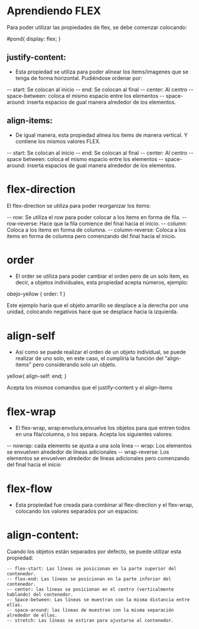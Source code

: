 # Aprendiendo FLEX

Para poder utilizar las propiedades de flex, se debe comenzar colocando:

#pond{
display: flex;
}

## justify-content:

- Esta propiedad se utiliza para poder alinear los items/imagenes que se tenga de forma horizontal. Pudiéndose ordenar por:

-- start: Se colocan al inicio
-- end: Se colocan al final
-- center: Al centro
-- space-between: coloca el mismo espacio entre los elementos
-- space-around: inserta espacios de gual manera alrededor de los elementos.

## align-items:

- De igual manera, esta propiedad alinea los items de manera vertical. Y contiene los mismos valores FLEX.

-- start: Se colocan al inicio
-- end: Se colocan al final
-- center: Al centro
-- space between: coloca el mismo espacio entre los elementos
-- space-around: inserta espacios de gual manera alrededor de los elementos.

# flex-direction

El flex-direction se utiliza para poder reorganizar los items:

-- row: Se utiliza el row para poder colocar a los items en forma de fila.
-- row-reverse: Hace que la fila comience del final hacia el inicio.
-- column: Coloca a los items en forma de columna.
-- column-reverse: Coloca a los items en forma de columna pero comenzando del final hacia el inicio.

# order

- El order se utiliza para poder cambiar el orden pero de un solo item, es decir, a objetos individuales, esta propiedad acepta números, ejemplo:

obejo-yellow {
    order: 1
}

Este ejemplo haría que el objeto amarillo se desplace a la derecha por una unidad, colocando negativos hace que se desplace hacia la izquierda.

# align-self

- Así como se puede realizar el orden de un objeto individual, se puede realizar de uno solo, en este caso, el cumpliría la función del "align-items" pero considerando solo un objeto.

yellow{
    align-self: end;
}

Acepta los mismos comandos que el justify-content y el align-items

# flex-wrap

- El flex-wrap, wrap:envolura,envuelve los objetos para que entren todos en una fila/columna, o los separa. Acepta los siguientes valores:

-- nowrap: cada elemento se ajusta a una sola línea
-- wrap: Los elementos se envuelven alrededor de líneas adicionales
-- wrap-reverse: Los elementos se envuelven alrededor de líneas adicionales pero comenzando del final hacia el inicio

# flex-flow

- Esta propiedad fue creada para combinar al flex-direction y el flex-wrap, colocando los valores separados por un espacios:

# align-content:
Cuando los objetos están separados por defecto, se puede utilizar esta propiedad:

    -- flex-start: Las líneas se posicionan en la parte superior del contenedor.
    -- flex-end: Las líneas se posicionan en la parte inferior del contenedor.
    -- center: las líneas se posicionan en el centro (verticalmente hablando) del contenedor.
    -- Space-between: Las líneas se muestran con la misma distancia entre ellas.
    -- space-around: las líneas de muestran con la misma separación alrededor de ellas.
    -- stretch: Las líneas se estiran para ajustarse al contenedor.
